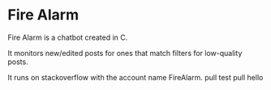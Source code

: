# Fire Alarm

Fire Alarm is a chatbot created in C.

It monitors new/edited posts for ones that match filters for low-quality posts.

It runs on stackoverflow with the account name FireAlarm.
pull test pull hello
